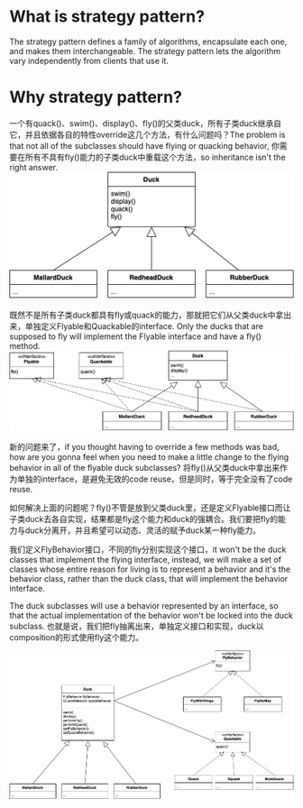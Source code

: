 # What is strategy pattern?
The strategy pattern defines a family of algorithms, encapsulate each one, and makes them interchangeable. The strategy pattern lets the algorithm vary independently from clients that use it.

# Why strategy pattern?
一个有quack()、swim()、display()、fly()的父类duck，所有子类duck继承自它，并且依据各自的特性override这几个方法，有什么问题吗？The problem is that not all of the subclasses should have flying or quacking behavior, 你需要在所有不具有fly()能力的子类duck中重载这个方法，so inheritance isn't the right answer.
![strategy-1](../images/design_patterns/strategy-1.jpg)

既然不是所有子类duck都具有fly或quack的能力，那就把它们从父类duck中拿出来，单独定义Flyable和Quackable的interface. Only the ducks that are supposed to fly will implement the Flyable interface and have a fly() method.
![strategy-2](../images/design_patterns/strategy-2.jpg)

新的问题来了，if you thought having to override a few methods was bad, how are you gonna feel when you need to make a little change to the flying behavior in all of the flyable duck subclasses? 将fly()从父类duck中拿出来作为单独的interface，是避免无效的code reuse，但是同时，等于完全没有了code reuse.

如何解决上面的问题呢？fly()不管是放到父类duck里，还是定义Flyable接口而让子类duck去各自实现，结果都是fly这个能力和duck的强耦合。我们要把fly的能力与duck分离开，并且希望可以动态、灵活的赋予duck某一种fly能力。

我们定义FlyBehavior接口，不同的fly分别实现这个接口，it won't be the duck classes that implement the flying interface, instead, we will make a set of classes whose entire reason for living is to represent a behavior and it's the behavior class, rather than the duck class, that will implement the behavior interface. 

The duck subclasses will use a behavior represented by an interface, so that the actual implementation of the behavior won't be locked into the duck subclass. 也就是说，我们把fly抽离出来，单独定义接口和实现，duck以composition的形式使用fly这个能力。

![strategy-3](../images/design_patterns/strategy-3.jpg)